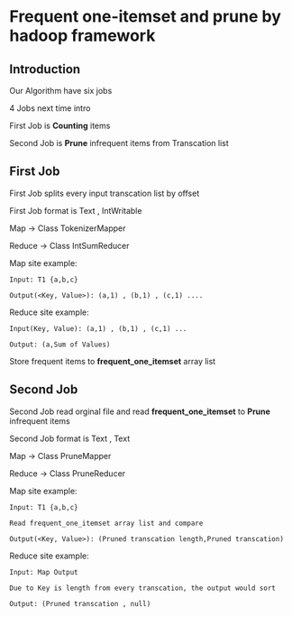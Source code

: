 # Frequent one-itemset and prune by hadoop framework

## Introduction

Our Algorithm have six jobs 

4 Jobs next time intro 

First Job is **Counting** items

Second Job is **Prune** infrequent items from Transcation list

## First Job
 
First Job splits every input transcation list by offset

First Job format is Text , IntWritable

Map -> Class TokenizerMapper 

Reduce -> Class IntSumReducer

Map site example:
	
	Input: T1 {a,b,c}

	Output(<Key, Value>): (a,1) , (b,1) , (c,1) ....

Reduce site example:

	Input(Key, Value): (a,1) , (b,1) , (c,1) ...	

	Output: (a,Sum of Values)

Store frequent items to **frequent_one_itemset** array list

## Second Job

Second Job read orginal file and read **frequent_one_itemset** to **Prune** infrequent items

Second Job format is Text , Text

Map -> Class PruneMapper

Reduce -> Class PruneReducer

Map site example:

	Input: T1 {a,b,c}

	Read frequent_one_itemset array list and compare

	Output(<Key, Value>): (Pruned transcation length,Pruned transcation)

Reduce site example:

	Input: Map Output 

	Due to Key is length from every transcation, the output would sort

	Output: (Pruned transcation , null)


